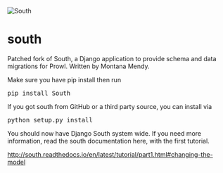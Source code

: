 ![South](https://www.getprowl.com/images/compass.png)


# south
Patched fork of South, a Django application to provide schema and data migrations for Prowl. Written by Montana Mendy.

Make sure you have pip install then run 
<pre>pip install South</pre>

If you got south from GitHub or a third party source, you can install via 

<pre>python setup.py install</pre>

You should now have Django South system wide. If you need more information, read the south documentation here, with the first tutorial.

http://south.readthedocs.io/en/latest/tutorial/part1.html#changing-the-model

